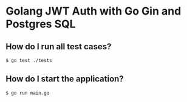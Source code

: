 # Golang JWT Auth with Go Gin and Postgres SQL

## How do I run all test cases?
`$ go test ./tests`

## How do I start the application?
`$ go run main.go`